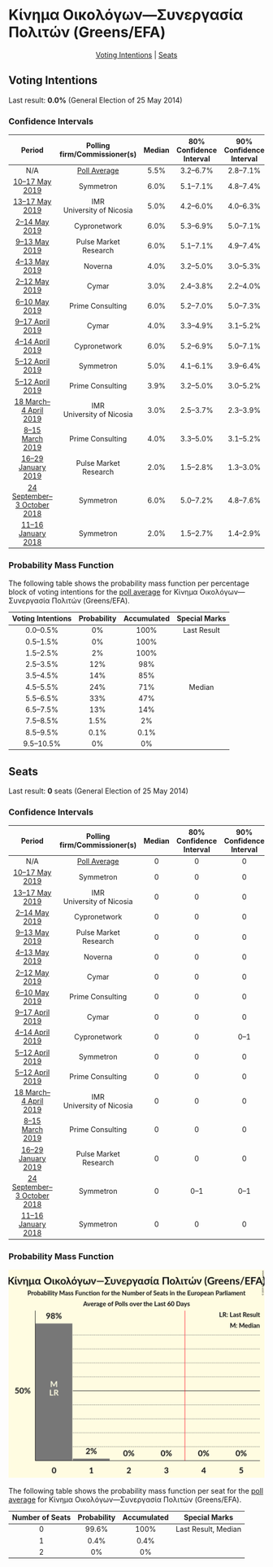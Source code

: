 # Κίνημα Οικολόγων—Συνεργασία Πολιτών (Greens/EFA)

<p align="center"><a href="#voting-intentions">Voting Intentions</a> | <a href="#seats">Seats</a></p>

## Voting Intentions

Last result: **0.0%** (General Election of 25 May 2014)

### Confidence Intervals

| Period     | Polling firm/Commissioner(s) | Median | 80% Confidence Interval | 90% Confidence Interval | 95% Confidence Interval | 99% Confidence Interval |
|:----------:|:----------------:|:-----------:|:-----------------------:|:-----------------------:|:-----------------------:|:-----------------------:|
| N/A | [Poll Average](average.html) | 5.5% | 3.2–6.7% | 2.8–7.1% | 2.6–7.4% | 2.2–7.9% |
| [10–17 May 2019](2019-05-17-Symmetron.html) | Symmetron | 6.0% | 5.1–7.1% | 4.8–7.4% | 4.6–7.7% | 4.2–8.2% |
| [13–17 May 2019](2019-05-17-IMR.html) | IMR <br> University of Nicosia | 5.0% | 4.2–6.0% | 4.0–6.3% | 3.8–6.5% | 3.5–7.0% |
| [2–14 May 2019](2019-05-14-Cypronetwork.html) | Cypronetwork | 6.0% | 5.3–6.9% | 5.0–7.1% | 4.9–7.4% | 4.5–7.8% |
| [9–13 May 2019](2019-05-13-PulseMarketResearch.html) | Pulse Market Research | 6.0% | 5.1–7.1% | 4.9–7.4% | 4.7–7.7% | 4.3–8.2% |
| [4–13 May 2019](2019-05-13-Noverna.html) | Noverna | 4.0% | 3.2–5.0% | 3.0–5.3% | 2.9–5.6% | 2.5–6.1% |
| [2–12 May 2019](2019-05-12-Cymar.html) | Cymar | 3.0% | 2.4–3.8% | 2.2–4.0% | 2.1–4.3% | 1.9–4.7% |
| [6–10 May 2019](2019-05-10-PrimeConsulting.html) | Prime Consulting | 6.0% | 5.2–7.0% | 5.0–7.3% | 4.8–7.6% | 4.4–8.1% |
| [9–17 April 2019](2019-04-17-Cymar.html) | Cymar | 4.0% | 3.3–4.9% | 3.1–5.2% | 2.9–5.4% | 2.6–5.9% |
| [4–14 April 2019](2019-04-14-Cypronetwork.html) | Cypronetwork | 6.0% | 5.2–6.9% | 5.0–7.1% | 4.9–7.4% | 4.5–7.8% |
| [5–12 April 2019](2019-04-12-Symmetron.html) | Symmetron | 5.0% | 4.1–6.1% | 3.9–6.4% | 3.7–6.7% | 3.3–7.3% |
| [5–12 April 2019](2019-04-12-PrimeConsulting.html) | Prime Consulting | 3.9% | 3.2–5.0% | 3.0–5.2% | 2.8–5.5% | 2.5–6.0% |
| [18 March–4 April 2019](2019-04-04-IMR.html) | IMR <br> University of Nicosia | 3.0% | 2.5–3.7% | 2.3–3.9% | 2.2–4.1% | 1.9–4.5% |
| [8–15 March 2019](2019-03-15-PrimeConsulting.html) | Prime Consulting | 4.0% | 3.3–5.0% | 3.1–5.2% | 2.9–5.5% | 2.6–6.0% |
| [16–29 January 2019](2019-01-29-PulseMarketResearch.html) | Pulse Market Research | 2.0% | 1.5–2.8% | 1.3–3.0% | 1.2–3.2% | 1.0–3.6% |
| [24 September–3 October 2018](2018-10-03-Symmetron.html) | Symmetron | 6.0% | 5.0–7.2% | 4.8–7.6% | 4.6–7.9% | 4.1–8.5% |
| [11–16 January 2018](2018-01-16-Symmetron.html) | Symmetron | 2.0% | 1.5–2.7% | 1.4–2.9% | 1.3–3.1% | 1.1–3.4% |

### Probability Mass Function

The following table shows the probability mass function per percentage block of voting intentions for the [poll average](average.html) for Κίνημα Οικολόγων—Συνεργασία Πολιτών (Greens/EFA).

| Voting Intentions | Probability | Accumulated | Special Marks |
|:-----------------:|:-----------:|:-----------:|:-------------:|
| 0.0–0.5% | 0% | 100% | Last Result |
| 0.5–1.5% | 0% | 100% |  |
| 1.5–2.5% | 2% | 100% |  |
| 2.5–3.5% | 12% | 98% |  |
| 3.5–4.5% | 14% | 85% |  |
| 4.5–5.5% | 24% | 71% | Median |
| 5.5–6.5% | 33% | 47% |  |
| 6.5–7.5% | 13% | 14% |  |
| 7.5–8.5% | 1.5% | 2% |  |
| 8.5–9.5% | 0.1% | 0.1% |  |
| 9.5–10.5% | 0% | 0% |  |


## Seats

Last result: **0** seats (General Election of 25 May 2014)

### Confidence Intervals

| Period     | Polling firm/Commissioner(s) | Median | 80% Confidence Interval | 90% Confidence Interval | 95% Confidence Interval | 99% Confidence Interval |
|:----------:|:----------------:|:------:|:-----------------------:|:-----------------------:|:-----------------------:|:-----------------------:|
| N/A | [Poll Average](average.html) | 0 | 0 | 0 | 0 | 0 |
| [10–17 May 2019](2019-05-17-Symmetron.html) | Symmetron | 0 | 0 | 0 | 0 | 0–1 |
| [13–17 May 2019](2019-05-17-IMR.html) | IMR <br> University of Nicosia | 0 | 0 | 0 | 0 | 0 |
| [2–14 May 2019](2019-05-14-Cypronetwork.html) | Cypronetwork | 0 | 0 | 0 | 0 | 0 |
| [9–13 May 2019](2019-05-13-PulseMarketResearch.html) | Pulse Market Research | 0 | 0 | 0 | 0 | 0–1 |
| [4–13 May 2019](2019-05-13-Noverna.html) | Noverna | 0 | 0 | 0 | 0 | 0 |
| [2–12 May 2019](2019-05-12-Cymar.html) | Cymar | 0 | 0 | 0 | 0 | 0 |
| [6–10 May 2019](2019-05-10-PrimeConsulting.html) | Prime Consulting | 0 | 0 | 0 | 0 | 0–1 |
| [9–17 April 2019](2019-04-17-Cymar.html) | Cymar | 0 | 0 | 0 | 0 | 0 |
| [4–14 April 2019](2019-04-14-Cypronetwork.html) | Cypronetwork | 0 | 0 | 0–1 | 0–1 | 0–1 |
| [5–12 April 2019](2019-04-12-Symmetron.html) | Symmetron | 0 | 0 | 0 | 0 | 0 |
| [5–12 April 2019](2019-04-12-PrimeConsulting.html) | Prime Consulting | 0 | 0 | 0 | 0 | 0 |
| [18 March–4 April 2019](2019-04-04-IMR.html) | IMR <br> University of Nicosia | 0 | 0 | 0 | 0 | 0 |
| [8–15 March 2019](2019-03-15-PrimeConsulting.html) | Prime Consulting | 0 | 0 | 0 | 0 | 0 |
| [16–29 January 2019](2019-01-29-PulseMarketResearch.html) | Pulse Market Research | 0 | 0 | 0 | 0 | 0 |
| [24 September–3 October 2018](2018-10-03-Symmetron.html) | Symmetron | 0 | 0–1 | 0–1 | 0–1 | 0–1 |
| [11–16 January 2018](2018-01-16-Symmetron.html) | Symmetron | 0 | 0 | 0 | 0 | 0 |

### Probability Mass Function

![Graph with seats probability mass function not yet produced](average-seats-pmf-κίνημαοικολόγων—συνεργασίαπολιτώνgreensefa.png "Seats Probability Mass Function")

The following table shows the probability mass function per seat for the [poll average](average.html) for Κίνημα Οικολόγων—Συνεργασία Πολιτών (Greens/EFA).

| Number of Seats | Probability | Accumulated | Special Marks |
|:---------------:|:-----------:|:-----------:|:-------------:|
| 0 | 99.6% | 100% | Last Result, Median |
| 1 | 0.4% | 0.4% |  |
| 2 | 0% | 0% |  |


